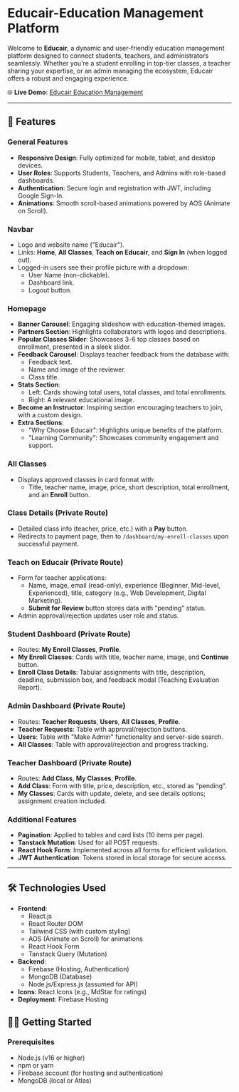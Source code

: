 # Educair-Education Management Platform


Welcome to **Educair**, a dynamic and user-friendly education management platform designed to connect students, teachers, and administrators seamlessly. Whether you're a student enrolling in top-tier classes, a teacher sharing your expertise, or an admin managing the ecosystem, Educair offers a robust and engaging experience.

🌐 **Live Demo**: [Educair Education Management](https://educair-education-management.firebaseapp.com/)

---

## 🚀 Features 

### General Features
- **Responsive Design**: Fully optimized for mobile, tablet, and desktop devices.
- **User Roles**: Supports Students, Teachers, and Admins with role-based dashboards.
- **Authentication**: Secure login and registration with JWT, including Google Sign-In.
- **Animations**: Smooth scroll-based animations powered by AOS (Animate on Scroll).

### Navbar
- Logo and website name ("Educair").
- Links: **Home**, **All Classes**, **Teach on Educair**, and **Sign In** (when logged out).
- Logged-in users see their profile picture with a dropdown:
  - User Name (non-clickable).
  - Dashboard link.
  - Logout button.

### Homepage
- **Banner Carousel**: Engaging slideshow with education-themed images.
- **Partners Section**: Highlights collaborators with logos and descriptions.
- **Popular Classes Slider**: Showcases 3-6 top classes based on enrollment, presented in a sleek slider.
- **Feedback Carousel**: Displays teacher feedback from the database with:
  - Feedback text.
  - Name and image of the reviewer.
  - Class title.
- **Stats Section**: 
  - Left: Cards showing total users, total classes, and total enrollments.
  - Right: A relevant educational image.
- **Become an Instructor**: Inspiring section encouraging teachers to join, with a custom design.
- **Extra Sections**: 
  - "Why Choose Educair": Highlights unique benefits of the platform.
  - "Learning Community": Showcases community engagement and support.

### All Classes
- Displays approved classes in card format with:
  - Title, teacher name, image, price, short description, total enrollment, and an **Enroll** button.

### Class Details (Private Route)
- Detailed class info (teacher, price, etc.) with a **Pay** button.
- Redirects to payment page, then to `/dashboard/my-enroll-classes` upon successful payment.

### Teach on Educair (Private Route)
- Form for teacher applications:
  - Name, image, email (read-only), experience (Beginner, Mid-level, Experienced), title, category (e.g., Web Development, Digital Marketing).
  - **Submit for Review** button stores data with "pending" status.
- Admin approval/rejection updates user role and status.

### Student Dashboard (Private Route)
- Routes: **My Enroll Classes**, **Profile**.
- **My Enroll Classes**: Cards with title, teacher name, image, and **Continue** button.
- **Enroll Class Details**: Tabular assignments with title, description, deadline, submission box, and feedback modal (Teaching Evaluation Report).

### Admin Dashboard (Private Route)
- Routes: **Teacher Requests**, **Users**, **All Classes**, **Profile**.
- **Teacher Requests**: Table with approval/rejection buttons.
- **Users**: Table with "Make Admin" functionality and server-side search.
- **All Classes**: Table with approval/rejection and progress tracking.

### Teacher Dashboard (Private Route)
- Routes: **Add Class**, **My Classes**, **Profile**.
- **Add Class**: Form with title, price, description, etc., stored as "pending".
- **My Classes**: Cards with update, delete, and see details options; assignment creation included.

### Additional Features
- **Pagination**: Applied to tables and card lists (10 items per page).
- **Tanstack Mutation**: Used for all POST requests.
- **React Hook Form**: Implemented across all forms for efficient validation.
- **JWT Authentication**: Tokens stored in local storage for secure access.

---

## 🛠️ Technologies Used

- **Frontend**: 
  - React.js
  - React Router DOM
  - Tailwind CSS (with custom styling)
  - AOS (Animate on Scroll) for animations
  - React Hook Form
  - Tanstack Query (Mutation)
- **Backend**: 
  - Firebase (Hosting, Authentication)
  - MongoDB (Database)
  - Node.js/Express.js (assumed for API)
- **Icons**: React Icons (e.g., MdStar for ratings)
- **Deployment**: Firebase Hosting


## 🏃‍♂️ Getting Started

### Prerequisites
- Node.js (v16 or higher)
- npm or yarn
- Firebase account (for hosting and authentication)
- MongoDB (local or Atlas)
